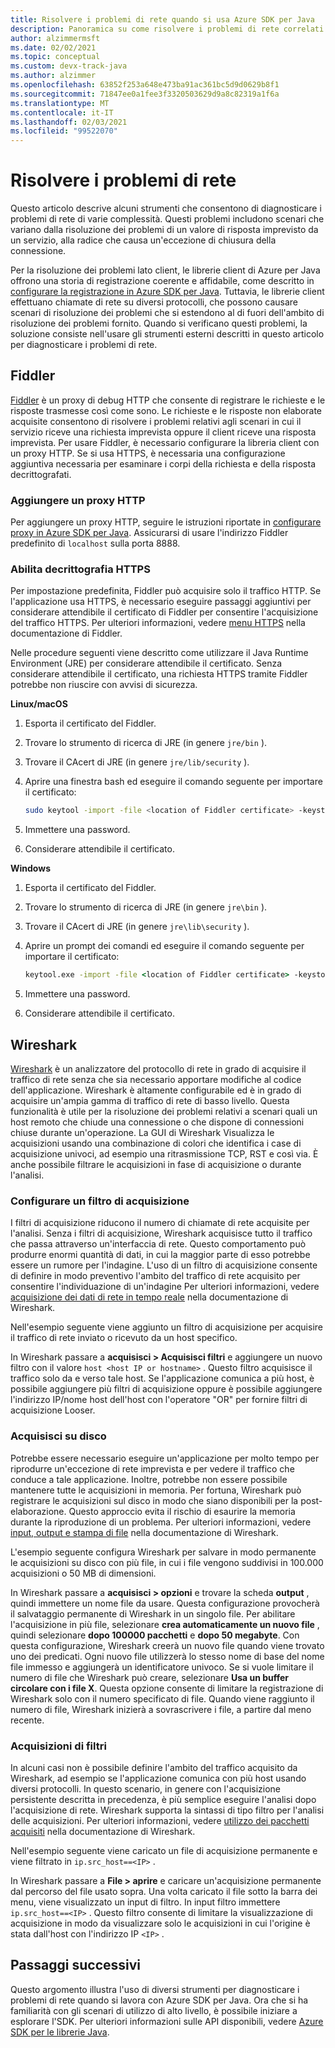```yaml
---
title: Risolvere i problemi di rete quando si usa Azure SDK per Java
description: Panoramica su come risolvere i problemi di rete correlati all'uso di Azure SDK per Java
author: alzimmermsft
ms.date: 02/02/2021
ms.topic: conceptual
ms.custom: devx-track-java
ms.author: alzimmer
ms.openlocfilehash: 63852f253a648e473ba91ac361bc5d9d0629b8f1
ms.sourcegitcommit: 71847ee0a1fee3f3320503629d9a8c82319a1f6a
ms.translationtype: MT
ms.contentlocale: it-IT
ms.lasthandoff: 02/03/2021
ms.locfileid: "99522070"
---
```

# <a name="troubleshoot-networking-issues"></a>Risolvere i problemi di rete

Questo articolo descrive alcuni strumenti che consentono di diagnosticare i problemi di rete di varie complessità. Questi problemi includono scenari che variano dalla risoluzione dei problemi di un valore di risposta imprevisto da un servizio, alla radice che causa un'eccezione di chiusura della connessione.

Per la risoluzione dei problemi lato client, le librerie client di Azure per Java offrono una storia di registrazione coerente e affidabile, come descritto in [configurare la registrazione in Azure SDK per Java](logging-overview.md). Tuttavia, le librerie client effettuano chiamate di rete su diversi protocolli, che possono causare scenari di risoluzione dei problemi che si estendono al di fuori dell'ambito di risoluzione dei problemi fornito. Quando si verificano questi problemi, la soluzione consiste nell'usare gli strumenti esterni descritti in questo articolo per diagnosticare i problemi di rete.

## <a name="fiddler"></a>Fiddler

[Fiddler](https://docs.telerik.com/fiddler-everywhere/introduction) è un proxy di debug HTTP che consente di registrare le richieste e le risposte trasmesse così come sono. Le richieste e le risposte non elaborate acquisite consentono di risolvere i problemi relativi agli scenari in cui il servizio riceve una richiesta imprevista oppure il client riceve una risposta imprevista. Per usare Fiddler, è necessario configurare la libreria client con un proxy HTTP. Se si usa HTTPS, è necessaria una configurazione aggiuntiva necessaria per esaminare i corpi della richiesta e della risposta decrittografati.

### <a name="add-an-http-proxy"></a>Aggiungere un proxy HTTP

Per aggiungere un proxy HTTP, seguire le istruzioni riportate in [configurare proxy in Azure SDK per Java](proxying.md). Assicurarsi di usare l'indirizzo Fiddler predefinito di `localhost` sulla porta 8888.

### <a name="enable-https-decryption"></a>Abilita decrittografia HTTPS

Per impostazione predefinita, Fiddler può acquisire solo il traffico HTTP. Se l'applicazione usa HTTPS, è necessario eseguire passaggi aggiuntivi per considerare attendibile il certificato di Fiddler per consentire l'acquisizione del traffico HTTPS. Per ulteriori informazioni, vedere [menu HTTPS](https://docs.telerik.com/fiddler-everywhere/user-guide/settings/https) nella documentazione di Fiddler.

Nelle procedure seguenti viene descritto come utilizzare il Java Runtime Environment (JRE) per considerare attendibile il certificato. Senza considerare attendibile il certificato, una richiesta HTTPS tramite Fiddler potrebbe non riuscire con avvisi di sicurezza.

**Linux/macOS**

1. Esporta il certificato del Fiddler.
1. Trovare lo strumento di ricerca di JRE (in genere `jre/bin` ).
1. Trovare il CAcert di JRE (in genere `jre/lib/security` ).
1. Aprire una finestra bash ed eseguire il comando seguente per importare il certificato:

   ```bash
   sudo keytool -import -file <location of Fiddler certificate> -keystore <location of cacert> -alias Fiddler
   ```

1. Immettere una password.
1. Considerare attendibile il certificato.

**Windows**

1. Esporta il certificato del Fiddler.
1. Trovare lo strumento di ricerca di JRE (in genere `jre\bin` ).
1. Trovare il CAcert di JRE (in genere `jre\lib\security` ).
1. Aprire un prompt dei comandi ed eseguire il comando seguente per importare il certificato:

   ```cmd
   keytool.exe -import -file <location of Fiddler certificate> -keystore <location of cacert> -alias Fiddler
   ```

1. Immettere una password.
1. Considerare attendibile il certificato.

## <a name="wireshark"></a>Wireshark

[Wireshark](https://www.wireshark.org/) è un analizzatore del protocollo di rete in grado di acquisire il traffico di rete senza che sia necessario apportare modifiche al codice dell'applicazione. Wireshark è altamente configurabile ed è in grado di acquisire un'ampia gamma di traffico di rete di basso livello. Questa funzionalità è utile per la risoluzione dei problemi relativi a scenari quali un host remoto che chiude una connessione o che dispone di connessioni chiuse durante un'operazione. La GUI di Wireshark Visualizza le acquisizioni usando una combinazione di colori che identifica i case di acquisizione univoci, ad esempio una ritrasmissione TCP, RST e così via. È anche possibile filtrare le acquisizioni in fase di acquisizione o durante l'analisi.

### <a name="configure-a-capture-filter"></a>Configurare un filtro di acquisizione

I filtri di acquisizione riducono il numero di chiamate di rete acquisite per l'analisi. Senza i filtri di acquisizione, Wireshark acquisisce tutto il traffico che passa attraverso un'interfaccia di rete. Questo comportamento può produrre enormi quantità di dati, in cui la maggior parte di esso potrebbe essere un rumore per l'indagine. L'uso di un filtro di acquisizione consente di definire in modo preventivo l'ambito del traffico di rete acquisito per consentire l'individuazione di un'indagine Per ulteriori informazioni, vedere [acquisizione dei dati di rete in tempo reale](https://www.wireshark.org/docs/wsug_html_chunked/ChapterCapture.html) nella documentazione di Wireshark.

Nell'esempio seguente viene aggiunto un filtro di acquisizione per acquisire il traffico di rete inviato o ricevuto da un host specifico.

In Wireshark passare a **acquisisci > Acquisisci filtri** e aggiungere un nuovo filtro con il valore `host <host IP or hostname>` . Questo filtro acquisisce il traffico solo da e verso tale host. Se l'applicazione comunica a più host, è possibile aggiungere più filtri di acquisizione oppure è possibile aggiungere l'indirizzo IP/nome host dell'host con l'operatore "OR" per fornire filtri di acquisizione Looser.

### <a name="capture-to-disk"></a>Acquisisci su disco

Potrebbe essere necessario eseguire un'applicazione per molto tempo per riprodurre un'eccezione di rete imprevista e per vedere il traffico che conduce a tale applicazione. Inoltre, potrebbe non essere possibile mantenere tutte le acquisizioni in memoria. Per fortuna, Wireshark può registrare le acquisizioni sul disco in modo che siano disponibili per la post-elaborazione. Questo approccio evita il rischio di esaurire la memoria durante la riproduzione di un problema. Per ulteriori informazioni, vedere [input, output e stampa di file](https://www.wireshark.org/docs/wsug_html_chunked/ChapterIO.html) nella documentazione di Wireshark.

L'esempio seguente configura Wireshark per salvare in modo permanente le acquisizioni su disco con più file, in cui i file vengono suddivisi in 100.000 acquisizioni o 50 MB di dimensioni.

In Wireshark passare a **acquisisci > opzioni** e trovare la scheda **output** , quindi immettere un nome file da usare. Questa configurazione provocherà il salvataggio permanente di Wireshark in un singolo file. Per abilitare l'acquisizione in più file, selezionare **crea automaticamente un nuovo file** , quindi selezionare **dopo 100000 pacchetti** e **dopo 50 megabyte**. Con questa configurazione, Wireshark creerà un nuovo file quando viene trovato uno dei predicati. Ogni nuovo file utilizzerà lo stesso nome di base del nome file immesso e aggiungerà un identificatore univoco. Se si vuole limitare il numero di file che Wireshark può creare, selezionare **Usa un buffer circolare con i file X**. Questa opzione consente di limitare la registrazione di Wireshark solo con il numero specificato di file. Quando viene raggiunto il numero di file, Wireshark inizierà a sovrascrivere i file, a partire dal meno recente.

### <a name="filter-captures"></a>Acquisizioni di filtri

In alcuni casi non è possibile definire l'ambito del traffico acquisito da Wireshark, ad esempio se l'applicazione comunica con più host usando diversi protocolli. In questo scenario, in genere con l'acquisizione persistente descritta in precedenza, è più semplice eseguire l'analisi dopo l'acquisizione di rete. Wireshark supporta la sintassi di tipo filtro per l'analisi delle acquisizioni. Per ulteriori informazioni, vedere [utilizzo dei pacchetti acquisiti](https://www.wireshark.org/docs/wsug_html_chunked/ChapterWork.html) nella documentazione di Wireshark.

Nell'esempio seguente viene caricato un file di acquisizione permanente e viene filtrato in `ip.src_host==<IP>` .

In Wireshark passare a **File > aprire** e caricare un'acquisizione permanente dal percorso del file usato sopra. Una volta caricato il file sotto la barra dei menu, viene visualizzato un input di filtro. In input filtro immettere `ip.src_host==<IP>` . Questo filtro consente di limitare la visualizzazione di acquisizione in modo da visualizzare solo le acquisizioni in cui l'origine è stata dall'host con l'indirizzo IP `<IP>` .

## <a name="next-steps"></a>Passaggi successivi

Questo argomento illustra l'uso di diversi strumenti per diagnosticare i problemi di rete quando si lavora con Azure SDK per Java. Ora che si ha familiarità con gli scenari di utilizzo di alto livello, è possibile iniziare a esplorare l'SDK. Per ulteriori informazioni sulle API disponibili, vedere [Azure SDK per le librerie Java](azure-sdk-library-package-index.md).
